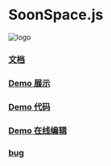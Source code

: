 # SoonSpace.js

![logo](http://www.xwbuilders.com:9018/soonspacejs/Docs/logo/logo_all.jpg)

### [文档](http://www.xwbuilders.com:9018/soonspacejs/Docs/)
### [Demo 展示](http://www.xwbuilders.com:9018/soonspacejs/examples/page/)
### [Demo 代码](https://github.com/xuekai-china/xuekai-china.github.io/tree/master/soonspacejs)
### [Demo 在线编辑](http://www.xwbuilders.com:9018/soonspacejs/Demo/#/)
### [bug](https://github.com/xuekai-china/soonspacejs/issues)
